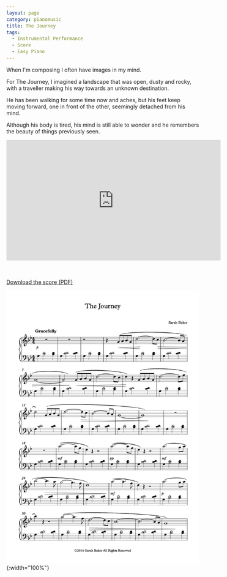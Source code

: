 ```yaml
---
layout: page
category: pianomusic
title: The Journey
tags:
  - Instrumental Performance
  - Score
  - Easy Piano
---
```


When I'm composing I often have images in my mind.

For The Journey, I imagined a landscape that was open, dusty and rocky, with a traveller making his way towards an unknown destination.

He has been walking for some time now and aches, but his feet keep moving forward, one in front of the other, seemingly detached from his mind.

Although his body is tired, his mind is still able to wonder and he remembers the beauty of things previously seen.

<iframe width="560" height="315" src="https://www.youtube.com/embed/lNt3b2jiUf8" frameborder="0" allowfullscreen></iframe>



&nbsp;

[Download the score (PDF)](/public/files/thejourney.pdf)

![The Journey score example](/public/images/scores/thejourney.jpg){:width="100%"}